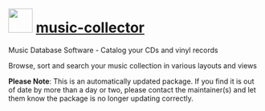 # <img src="https://cdn.jsdelivr.net/gh/mkevenaar/chocolatey-packages@3f16690efbb345ead0514729720b357d6c0540ac/icons/music-collector.png" width="48" height="48"/> [music-collector](https://chocolatey.org/packages/music-collector)

Music Database Software - Catalog your CDs and vinyl records

Browse, sort and search your music collection in various layouts and views

**Please Note**: This is an automatically updated package. If you find it is
out of date by more than a day or two, please contact the maintainer(s) and
let them know the package is no longer updating correctly.

